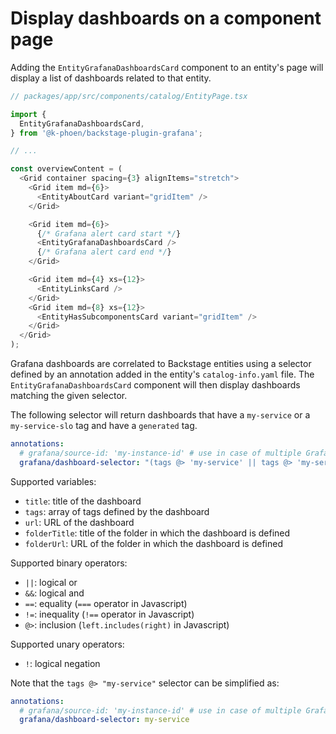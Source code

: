 # Display dashboards on a component page

Adding the `EntityGrafanaDashboardsCard` component to an entity's page will display a list of dashboards related to that entity.

```ts
// packages/app/src/components/catalog/EntityPage.tsx

import {
  EntityGrafanaDashboardsCard,
} from '@k-phoen/backstage-plugin-grafana';

// ...

const overviewContent = (
  <Grid container spacing={3} alignItems="stretch">
    <Grid item md={6}>
      <EntityAboutCard variant="gridItem" />
    </Grid>

    <Grid item md={6}>
      {/* Grafana alert card start */}
      <EntityGrafanaDashboardsCard />
      {/* Grafana alert card end */}
    </Grid>

    <Grid item md={4} xs={12}>
      <EntityLinksCard />
    </Grid>
    <Grid item md={8} xs={12}>
      <EntityHasSubcomponentsCard variant="gridItem" />
    </Grid>
  </Grid>
);
```

Grafana dashboards are correlated to Backstage entities using a selector defined by an annotation added in the entity's `catalog-info.yaml` file.
The `EntityGrafanaDashboardsCard` component will then display dashboards matching the given selector.

The following selector will return dashboards that have a `my-service` or a `my-service-slo` tag and have a `generated` tag.

```yml
annotations:
  # grafana/source-id: 'my-instance-id' # use in case of multiple Grafana instances  
  grafana/dashboard-selector: "(tags @> 'my-service' || tags @> 'my-service-slo') && tags @> 'generated'"
```

Supported variables:

* `title`: title of the dashboard
* `tags`: array of tags defined by the dashboard
* `url`: URL of the dashboard
* `folderTitle`: title of the folder in which the dashboard is defined
* `folderUrl`: URL of the folder in which the dashboard is defined

Supported binary operators:

* `||`: logical or
* `&&`: logical and
* `==`: equality (`===` operator in Javascript)
* `!=`: inequality (`!==` operator in Javascript)
* `@>`: inclusion (`left.includes(right)` in Javascript)

Supported unary operators:

* `!`: logical negation

Note that the `tags @> "my-service"` selector can be simplified as:

```yaml
annotations:
  # grafana/source-id: 'my-instance-id' # use in case of multiple Grafana instances
  grafana/dashboard-selector: my-service
```

